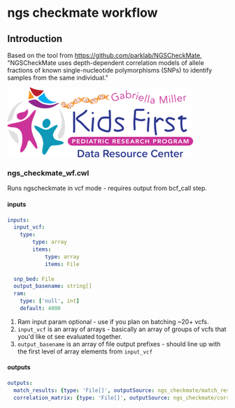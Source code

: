 # ngs checkmate workflow

## Introduction
Based on the tool from https://github.com/parklab/NGSCheckMate, "NGSCheckMate uses depth-dependent correlation models of allele fractions of known single-nucleotide polymorphisms (SNPs) to identify samples from the same individual." 

![data service logo](https://github.com/d3b-center/d3b-research-workflows/raw/master/doc/kfdrc-logo-sm.png)

### ngs_checkmate_wf.cwl
Runs ngscheckmate in vcf mode - requires output from bcf_call step.

#### inputs
```yaml
inputs:
  input_vcf:
    type:
        type: array
        items:
            type: array
            items: File
  
  snp_bed: File
  output_basename: string[]
  ram: 
    type: ['null', int]
    default: 4000
```
1) Ram input param optional - use if you plan on batching ~20+ vcfs.
2) `input_vcf` is an array of arrays - basically an array of groups of vcfs that you'd like ot see evaluated together.
3) `output_basename` is an array of file output prefixes - should line up with the first level of array elements from `input_vcf`

#### outputs
```yaml
outputs:
  match_results: {type: 'File[]', outputSource: ngs_checkmate/match_results}
  correlation_matrix: {type: 'File[]', outputSource: ngs_checkmate/correlation_matrix}
```
